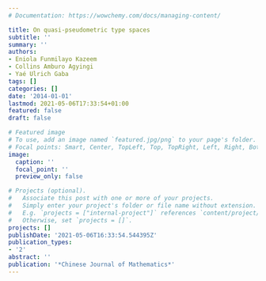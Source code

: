 ```yaml
---
# Documentation: https://wowchemy.com/docs/managing-content/

title: On quasi-pseudometric type spaces
subtitle: ''
summary: ''
authors:
- Eniola Funmilayo Kazeem
- Collins Amburo Agyingi
- Yaé Ulrich Gaba
tags: []
categories: []
date: '2014-01-01'
lastmod: 2021-05-06T17:33:54+01:00
featured: false
draft: false

# Featured image
# To use, add an image named `featured.jpg/png` to your page's folder.
# Focal points: Smart, Center, TopLeft, Top, TopRight, Left, Right, BottomLeft, Bottom, BottomRight.
image:
  caption: ''
  focal_point: ''
  preview_only: false

# Projects (optional).
#   Associate this post with one or more of your projects.
#   Simply enter your project's folder or file name without extension.
#   E.g. `projects = ["internal-project"]` references `content/project/deep-learning/index.md`.
#   Otherwise, set `projects = []`.
projects: []
publishDate: '2021-05-06T16:33:54.544395Z'
publication_types:
- '2'
abstract: ''
publication: '*Chinese Journal of Mathematics*'
---
```


